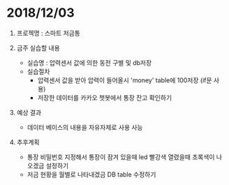 # 2018/12/03
1. 프로젝명 : 스마트 저금통
2. 금주 실습할 내용
	* 실습명 : 압력센서 값에 의한 동전 구별 및 db저장 
	* 실습절차
		* 압력센서 값을 받아 압력이 들어올시 'money' table에 100저장 (if문 사용)
		* 저장한 데이터를 카카오 챗봇에서 통장 잔고 확인하기

3. 예상 결과
	* 데이터 베이스의 내용을 자유자제로 사용 사능

4. 추후계획
	* 통장 비밀번호 지정해서 통장이 잠겨 있을때 led 빨강색 열렸을때 초록색이 나오겠금 설정하기
	* 저금 현황을 월별로 나타내겠금 DB table 수정하기
